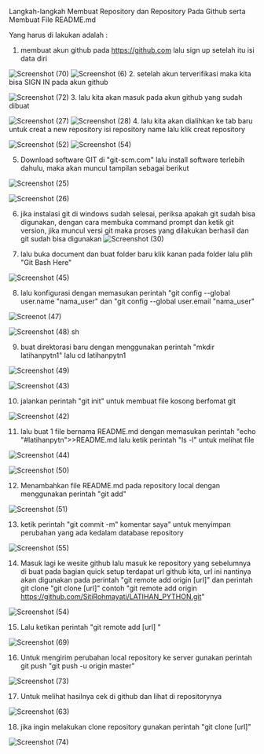 
Langkah-langkah Membuat Repository dan Repository Pada Github serta Membuat File README.md

Yang harus di lakukan adalah :

1. membuat akun github pada https://github.com
lalu sign up setelah itu isi data diri

![Screenshot (70)](https://user-images.githubusercontent.com/56973033/67624761-2baf4880-f85f-11e9-8496-cfe0e143e7b2.png)
![Screenshot (6)](https://user-images.githubusercontent.com/56973033/67624769-48e41700-f85f-11e9-9f13-3aa9e0222103.png)
2. setelah akun terverifikasi maka kita bisa SIGN IN pada akun github

![Screenshot (72)](https://user-images.githubusercontent.com/56973033/67624792-a6786380-f85f-11e9-93d9-a0e9481e6e7e.png)
3. lalu kita akan masuk pada akun github yang sudah dibuat

![Screenshot (27)](https://user-images.githubusercontent.com/56973033/67624889-1804e180-f861-11e9-9cc4-05ee4f6a70da.png)
![Screenshot (28)](https://user-images.githubusercontent.com/56973033/67624862-c8beb100-f860-11e9-912d-fbdcebae9686.png)
4. lalu kita akan dialihkan ke tab baru untuk creat a new repository isi repository name lalu klik creat repository

![Screenshot (52)](https://user-images.githubusercontent.com/56973033/67624919-6c0fc600-f861-11e9-9440-3fa9d2fe1067.png)
![Screenshot (54)](https://user-images.githubusercontent.com/56973033/67624959-f5bf9380-f861-11e9-8e80-67b5abe09344.png)

5. Download software GIT di "git-scm.com" lalu install software terlebih dahulu, maka akan muncul tampilan sebagai berikut

![Screenshot (25)](https://user-images.githubusercontent.com/56973033/67625004-9746e500-f862-11e9-9dcc-7b6259e794e9.png)

![Screenshot (26)](https://user-images.githubusercontent.com/56973033/67625013-a3cb3d80-f862-11e9-9cec-c074a4793f5d.png)


6. jika instalasi git di windows sudah selesai, periksa apakah git sudah bisa digunakan, dengan cara membuka command prompt dan ketik git version, jika muncul versi git maka proses yang dilakukan berhasil dan git sudah bisa digunakan
![Screenshot (30)](https://user-images.githubusercontent.com/56973033/67625089-8f3b7500-f863-11e9-9518-39b6f2a7800e.png)

7. lalu buka document dan buat folder baru klik kanan pada folder lalu plih "Git Bash Here"

![Screenshot (45)](https://user-images.githubusercontent.com/56973033/67625138-315b5d00-f864-11e9-9c01-ff0c9d749f21.png)

8. lalu konfigurasi dengan memasukan perintah "git config --global user.name "nama_user" dan "git config --global user.email "nama_user"

![Screenot (47)](https://user-images.githubusercontent.com/56973033/67625188-d24a1800-f864-11e9-92f2-733b37d42593.png)

![Screenshot (48)](https://user-images.githubusercontent.com/56973033/67625190-dd04ad00-f864-11e9-9ec1-cdfed221b27c.png)
sh

9. buat direktorasi baru dengan menggunakan perintah "mkdir latihanpytn1" lalu cd latihanpytn1


![Screenshot (49)](https://user-images.githubusercontent.com/56973033/67625232-982d4600-f865-11e9-8bed-b7abe17a5a5e.png)

![Screenshot (43)](https://user-images.githubusercontent.com/56973033/67625236-a8ddbc00-f865-11e9-9303-55aeb495b626.png)

10. jalankan perintah "git init" untuk membuat file kosong berfomat git

![Screenshot (42)](https://user-images.githubusercontent.com/56973033/67626322-d03b8580-f873-11e9-909f-1e59909b602b.png)

11. lalu buat 1 file bernama README.md  dengan memasukan perintah "echo "#latihanpytn">>README.md lalu ketik perintah "ls -l" untuk melihat file

![Screenshot (44)](https://user-images.githubusercontent.com/56973033/67626360-90c16900-f874-11e9-86a5-16b0801388fd.png)

![Screenshot (50)](https://user-images.githubusercontent.com/56973033/67626363-9b7bfe00-f874-11e9-9d96-d96e5e8f789c.png)

12. Menambahkan file README.md pada repository local dengan menggunakan perintah "git add"

![Screenshot (51)](https://user-images.githubusercontent.com/56973033/67626414-5ad0b480-f875-11e9-9def-4fa257726b5c.png)

13. ketik perintah "git commit -m" komentar saya" untuk menyimpan perubahan yang ada kedalam database repository

![Screenshot (55)](https://user-images.githubusercontent.com/56973033/67626457-da5e8380-f875-11e9-9b42-1bb858ebd282.png)

14. Masuk lagi ke wesite github lalu masuk ke repository yang sebelumnya di buat pada bagian quick setup terdapat url github kita, url ini nantinya akan digunakan pada perintah "git remote add origin [url]" dan perintah git clone "git clone [url]" contoh "git remote add origin https://github.com/SitiRohmayati/LATIHAN_PYTHON.git"

![Screenshot (54)](https://user-images.githubusercontent.com/56973033/67626522-99b33a00-f876-11e9-87a2-49165e1664d6.png)

15. Lalu ketikan perintah "git remote add [url] "

![Screenshot (69)](https://user-images.githubusercontent.com/56973033/67626570-1cd49000-f877-11e9-89cb-c7471f73e335.png)

16. Untuk mengirim perubahan local repository ke server gunakan perintah git push "git push -u origin master"

![Screenshot (73)](https://user-images.githubusercontent.com/56973033/67626621-e2b7be00-f877-11e9-87be-65920a18d355.png)

17. Untuk melihat hasilnya cek di github dan lihat di repositorynya

![Screenshot (63)](https://user-images.githubusercontent.com/56973033/67626654-7a1d1100-f878-11e9-8140-087b590ef6c2.png)

18. jika ingin melakukan clone repository gunakan perintah "git clone [url]"


![Screenshot (74)](https://user-images.githubusercontent.com/56973033/67626738-23b0d200-f87a-11e9-987d-93ba43bfe2b1.png)







